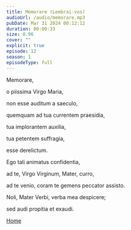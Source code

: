 ```yaml
---
title: Memorare (Lembrai-vos)
audioUrl: /audio/memorare.mp3
pubDate: Mar 31 2024 00:12:12
duration: 00:00:33
size: 0.96
cover: ""
explicit: true
episode: 12
season: 1
episodeType: full
---
```


Memorare,

o piissima Virgo Maria,

non esse auditum a saeculo,

quemquam ad tua currentem praesidia,

tua implorantem auxilia,

tua petentem suffragia,

esse derelictum.

Ego tali animatus confidentia,

ad te, Virgo Virginum, Mater, curro,

ad te venio, coram te gemens peccator assisto.

Noli, Mater Verbi, verba mea despicere;

sed audi propitia et exaudi.

<div class="text-center mt-16">
  <a class="btn btn-accent mt-9" href="/">Home</a>
</div>